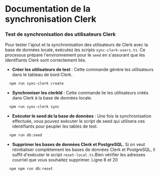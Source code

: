 # Documentation de la synchronisation Clerk

### **Test de synchronisation des utilisateurs Clerk**

Pour tester l'ajout et la synchronisation des utilisateurs de Clerk avec la base de données locale, exécutez les scripts `sync-clerk-users.ts`. Ce processus prépare l'environnement pour le `seed` en s'assurant que les identifiants Clerk sont correctement liés.

- **Créer les utilisateurs de test** : Cette commande génère les utilisateurs dans le tableau de bord Clerk.

```bash
  npm run sync-clerk create
```

- **Synchroniser les clerkId** : Cette commande lie les utilisateurs créés dans Clerk à la base de données locale.

```bash
  npm run sync-clerk sync
```

- **Exécuter le seed de la base de données** : Une fois la synchronisation effectuée, vous pouvez exécuter le script de seed qui utilisera ces identifiants pour peupler les tables de test.

```bash
  npm run db:seed
```

- **Supprimer les bases de données Clerk et PostgreSQL.** Si on veut réinitialiser complètement les bases de données Clerk et PostgreSQL, il suffit d'exécuter le script `reset-local.ts`.Bien vérifier les adresses courriel que vous souhaitez supprimer. Ligne 8 et 20

```bash
  npm npm run db:reset
```

